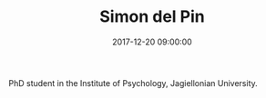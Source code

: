 ﻿---
layout: post
title:  "Simon del Pin"
name: Simon
surname: del Pin
date:   2017-12-20 09:00:00
categories: people
image-file: /images/people/sdelpin.jpg
category: clab
mail: simon.dp@gmail.com
website: 
twitter:
researchgate: 
---

PhD student in the Institute of Psychology, Jagiellonian University.
